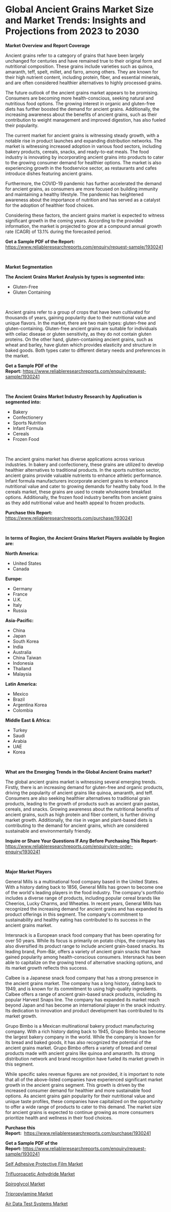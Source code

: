 <p><h1>Global Ancient Grains Market Size and Market Trends: Insights and Projections from 2023 to 2030</h1></p><p><strong>Market Overview and Report Coverage</strong></p>
<p><p>Ancient grains refer to a category of grains that have been largely unchanged for centuries and have remained true to their original form and nutritional composition. These grains include varieties such as quinoa, amaranth, teff, spelt, millet, and farro, among others. They are known for their high nutrient content, including protein, fiber, and essential minerals, and are often considered healthier alternatives to highly processed grains.</p><p>The future outlook of the ancient grains market appears to be promising. Consumers are becoming more health-conscious, seeking natural and nutritious food options. The growing interest in organic and gluten-free diets has further boosted the demand for ancient grains. Additionally, the increasing awareness about the benefits of ancient grains, such as their contribution to weight management and improved digestion, has also fueled their popularity.</p><p>The current market for ancient grains is witnessing steady growth, with a notable rise in product launches and expanding distribution networks. The market is witnessing increased adoption in various food sectors, including bakery products, cereals, snacks, and ready-to-eat meals. The food industry is innovating by incorporating ancient grains into products to cater to the growing consumer demand for healthier options. The market is also experiencing growth in the foodservice sector, as restaurants and cafes introduce dishes featuring ancient grains.</p><p>Furthermore, the COVID-19 pandemic has further accelerated the demand for ancient grains, as consumers are more focused on building immunity and maintaining a healthy lifestyle. The pandemic has heightened awareness about the importance of nutrition and has served as a catalyst for the adoption of healthier food choices.</p><p>Considering these factors, the ancient grains market is expected to witness significant growth in the coming years. According to the provided information, the market is projected to grow at a compound annual growth rate (CAGR) of 13.1% during the forecasted period.</p></p>
<p><strong>Get a Sample PDF of the Report:</strong> <a href="https://www.reliableresearchreports.com/enquiry/request-sample/1930241">https://www.reliableresearchreports.com/enquiry/request-sample/1930241</a></p>
<p>&nbsp;</p>
<p><strong>Market Segmentation</strong></p>
<p><strong>The Ancient Grains Market Analysis by types is segmented into:</strong></p>
<p><ul><li>Gluten-Free</li><li>Gluten Containing</li></ul></p>
<p>&nbsp;</p>
<p><p>Ancient grains refer to a group of crops that have been cultivated for thousands of years, gaining popularity due to their nutritional value and unique flavors. In the market, there are two main types: gluten-free and gluten-containing. Gluten-free ancient grains are suitable for individuals with celiac disease or gluten sensitivity, as they do not contain gluten proteins. On the other hand, gluten-containing ancient grains, such as wheat and barley, have gluten which provides elasticity and structure in baked goods. Both types cater to different dietary needs and preferences in the market.</p></p>
<p><strong>Get a Sample PDF of the Report:</strong>&nbsp;<a href="https://www.reliableresearchreports.com/enquiry/request-sample/1930241">https://www.reliableresearchreports.com/enquiry/request-sample/1930241</a></p>
<p>&nbsp;</p>
<p><strong>The Ancient Grains Market Industry Research by Application is segmented into:</strong></p>
<p><ul><li>Bakery</li><li>Confectionery</li><li>Sports Nutrition</li><li>Infant Formula</li><li>Cereals</li><li>Frozen Food</li></ul></p>
<p>&nbsp;</p>
<p><p>The ancient grains market has diverse applications across various industries. In bakery and confectionery, these grains are utilized to develop healthier alternatives to traditional products. In the sports nutrition sector, ancient grains provide valuable nutrients to enhance athletic performance. Infant formula manufacturers incorporate ancient grains to enhance nutritional value and cater to growing demands for healthy baby food. In the cereals market, these grains are used to create wholesome breakfast options. Additionally, the frozen food industry benefits from ancient grains as they add nutritional value and health appeal to frozen products.</p></p>
<p><strong>Purchase this Report:</strong>&nbsp; <a href="https://www.reliableresearchreports.com/purchase/1930241">https://www.reliableresearchreports.com/purchase/1930241</a></p>
<p>&nbsp;</p>
<p><strong>In terms of Region, the Ancient Grains Market Players available by Region are:</strong></p>
<p>
    <p> <strong> North America: </strong>
        <ul>
            <li>United States</li>
            <li>Canada</li>
        </ul>
        </p> 
    <p> <strong> Europe: </strong>
        <ul>
            <li>Germany</li>
            <li>France</li>
            <li>U.K.</li>
            <li>Italy</li>
            <li>Russia</li>
        </ul>
        </p> 
    <p> <strong> Asia-Pacific: </strong>
        <ul>
            <li>China</li>
            <li>Japan</li>
            <li>South Korea</li>
            <li>India</li>
            <li>Australia</li>
            <li>China Taiwan</li>
            <li>Indonesia</li>
            <li>Thailand</li>
            <li>Malaysia</li>
        </ul>
        </p> 
    <p> <strong> Latin America: </strong>
        <ul>
            <li>Mexico</li>
            <li>Brazil</li>
            <li>Argentina Korea</li>
            <li>Colombia</li>
        </ul>
        </p> 
    <p> <strong> Middle East & Africa: </strong>
        <ul>
            <li>Turkey</li>
            <li>Saudi</li>
            <li>Arabia</li>
            <li>UAE</li>
            <li>Korea</li>
        </ul>
    </p>
    </p>
<p>&nbsp;</p>
<p><strong>What are the Emerging Trends in the Global Ancient Grains market?</strong></p>
<p><p>The global ancient grains market is witnessing several emerging trends. Firstly, there is an increasing demand for gluten-free and organic products, driving the popularity of ancient grains like quinoa, amaranth, and teff. Consumers are also seeking healthier alternatives to traditional grain products, leading to the growth of products such as ancient grain pastas, cereals, and snacks. Growing awareness about the nutritional benefits of ancient grains, such as high protein and fiber content, is further driving market growth. Additionally, the rise in vegan and plant-based diets is contributing to the demand for ancient grains, which are considered sustainable and environmentally friendly.</p></p>
<p><strong>Inquire or Share Your Questions If Any Before Purchasing This Report</strong>- <a href="https://www.reliableresearchreports.com/enquiry/pre-order-enquiry/1930241">https://www.reliableresearchreports.com/enquiry/pre-order-enquiry/1930241</a></p>
<p>&nbsp;</p>
<p><strong>Major Market Players</strong></p>
<p><p>General Mills is a multinational food company based in the United States. With a history dating back to 1856, General Mills has grown to become one of the world's leading players in the food industry. The company's portfolio includes a diverse range of products, including popular cereal brands like Cheerios, Lucky Charms, and Wheaties. In recent years, General Mills has recognized the increasing demand for ancient grains and has expanded its product offerings in this segment. The company's commitment to sustainability and healthy eating has contributed to its success in the ancient grains market.</p><p>Intersnack is a European snack food company that has been operating for over 50 years. While its focus is primarily on potato chips, the company has also diversified its product range to include ancient grain-based snacks. Its leading brand, Pom-Bär, offers a variety of ancient grain snacks that have gained popularity among health-conscious consumers. Intersnack has been able to capitalize on the growing trend of alternative snacking options, and its market growth reflects this success.</p><p>Calbee is a Japanese snack food company that has a strong presence in the ancient grains market. The company has a long history, dating back to 1949, and is known for its commitment to using high-quality ingredients. Calbee offers a range of ancient grain-based snack products, including its popular Harvest Snaps line. The company has expanded its market reach beyond Japan and has become an international player in the snack industry. Its dedication to innovation and product development has contributed to its market growth.</p><p>Grupo Bimbo is a Mexican multinational bakery product manufacturing company. With a rich history dating back to 1945, Grupo Bimbo has become the largest bakery company in the world. While the company is known for its bread and baked goods, it has also recognized the potential of the ancient grains market. Grupo Bimbo offers a variety of bread and cereal products made with ancient grains like quinoa and amaranth. Its strong distribution network and brand recognition have fueled its market growth in this segment.</p><p>While specific sales revenue figures are not provided, it is important to note that all of the above-listed companies have experienced significant market growth in the ancient grains segment. This growth is driven by the increased consumer demand for healthier and more sustainable food options. As ancient grains gain popularity for their nutritional value and unique taste profiles, these companies have capitalized on the opportunity to offer a wide range of products to cater to this demand. The market size for ancient grains is expected to continue growing as more consumers prioritize health and wellness in their food choices.</p></p>
<p><strong>Purchase this Report:</strong>&nbsp;&nbsp;<a href="https://www.reliableresearchreports.com/purchase/1930241">https://www.reliableresearchreports.com/purchase/1930241</a></p>
<p></p>
<p><strong>Get a Sample PDF of the Report:</strong>&nbsp;<a href="https://www.reliableresearchreports.com/enquiry/request-sample/1930241">https://www.reliableresearchreports.com/enquiry/request-sample/1930241</a></p>
<p><p><a href="https://medium.com/@soloncarter2662/self-adhesive-protective-film-market-trends-forecast-and-competitive-analysis-to-2030-035a53d40b2f">Self Adhesive Protective Film Market</a></p><p><a href="https://medium.com/@lottierunte2662/trifluoroacetic-anhydride-market-size-reveals-the-best-marketing-channels-in-global-industry-1b1a49d082e9">Trifluoroacetic Anhydride Market</a></p><p><a href="https://medium.com/@eltaroberts2662/spiroglycol-market-trends-and-market-analysis-forecasted-for-period-2023-2030-ed49ce463c1a">Spiroglycol Market</a></p><p><a href="https://medium.com/@samirmayert107/tripropylamine-market-trends-forecast-and-competitive-analysis-to-2030-72d6216d9796">Tripropylamine Market</a></p><p><a href="https://github.com/RoccoManning/Market-Research-Report-List-2/blob/main/air-data-test-systems-market.md">Air Data Test Systems Market</a></p></p>